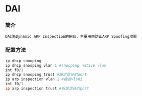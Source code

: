 # DAI #
### 簡介 ###
    
    DAI為Dynamic ARP Inspection的縮寫，主要用來防止ARP Spoofing攻擊      

### 配置方法 ###
```powershell
ip dhcp snooping
ip dhcp snooping vlan 1 #snooping native vlan 
int f0/1 
ip dhcp snooping trust #設定信任的port
ip arp inspection vlan 1 #檢查Vlan1
int f0/1
ip arp inspection trust #設定信任的port
```